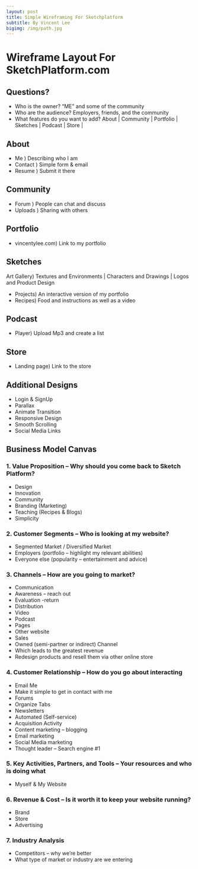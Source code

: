 ```yaml
---
layout: post
title: Simple Wireframing For Sketchplatform
subtitle: By Vincent Lee
bigimg: /img/path.jpg
---
```


# Wireframe Layout For SketchPlatform.com

## Questions?

- Who is the owner?	“ME” and some of the community
- Who are the audience?	Employers, friends, and the community
- What features do you want to add?	
About | Community | Portfolio | Sketches | Podcast | Store | 

## About
-	Me ) Describing who I am
-	Contact ) Simple form & email
-	Resume ) Submit it there

## Community
-	Forum ) People can chat and discuss
-	Uploads ) Sharing with others 

## Portfolio
- vincentylee.com) Link to my portfolio


## Sketches
Art Gallery) Textures and Environments | Characters and Drawings | Logos and Product Design

- Projects) An interactive version of my portfolio 
- Recipes) Food and instructions as well as a video
 
## Podcast
- Player) Upload Mp3 and create a list

## Store
- Landing page) Link to the store 

## Additional Designs
 
-	Login & SignUp
-	Parallax 
-	Animate Transition
-	Responsive Design
-	Smooth Scrolling
-	Social Media Links

## Business Model Canvas

### 1.	Value Proposition – Why should you come back to Sketch Platform?
-	Design
-	Innovation
-	Community
-	Branding (Marketing)
-	Teaching (Recipes & Blogs)
-	Simplicity

### 2.	Customer Segments – Who is looking at my website?
-	Segmented Market / Diversified Market
-	 Employers (portfolio – highlight my relevant abilities)
-	 Everyone else (popularity – entertainment and advice)

### 3.	Channels – How are you going to market?
-	Communication
-	 Awareness – reach out
-	 Evaluation -return
-	Distribution
-	 Video
-	 Podcast
-	 Pages
-	 Other website
-	Sales
-	 Owned (semi-partner or indirect) Channel
-	 Which leads to the greatest revenue
-	 Redesign products and resell them via other online store

### 4.	Customer Relationship – How do you go about interacting
-	Email Me
-	 Make it simple to get in contact with me
-	Forums
-	 Organize Tabs
-	Newsletters
-	 Automated (Self-service)
-	Acquisition Activity
-	 Content marketing – blogging
-	 Email marketing 
-	 Social Media marketing
-	 Thought leader – Search engine #1 

### 5.	Key Activities, Partners, and Tools – Your resources and who is doing what
-	Myself & My Website

### 6.	Revenue & Cost – Is it worth it to keep your website running?
-	Brand
-	Store
-	Advertising 

### 7.	Industry Analysis
-	Competitors – why we’re better
-	What type of market or industry are we entering



